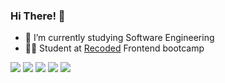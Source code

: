 ### Hi There! 👋



- 🔭 I’m currently studying Software Engineering 
- 👩‍💻 Student at [Recoded](https://www.re-coded.com) Frontend bootcamp 

[![](https://raw.githubusercontent.com/Ayamarmash/Ayamarmashh/master/profile-summary-card-output/nord_dark/0-profile-details.svg)](https://github.com/vn7n24fzkq/github-profile-summary-cards)
[![](https://raw.githubusercontent.com/Ayamarmash/Ayamarmashh/master/profile-summary-card-output/nord_dark/1-repos-per-language.svg)](https://github.com/vn7n24fzkq/github-profile-summary-cards) [![](https://raw.githubusercontent.com/Ayamarmash/Ayamarmashh/master/profile-summary-card-output/nord_dark/2-most-commit-language.svg)](https://github.com/vn7n24fzkq/github-profile-summary-cards)
[![](https://raw.githubusercontent.com/Ayamarmash/Ayamarmashh/master/profile-summary-card-output/nord_dark/3-stats.svg)](https://github.com/vn7n24fzkq/github-profile-summary-cards) [![](https://raw.githubusercontent.com/Ayamarmash/Ayamarmashh/master/profile-summary-card-output/nord_dark/4-productive-time.svg)](https://github.com/vn7n24fzkq/github-profile-summary-cards)

